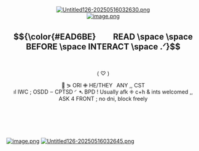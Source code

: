 ‎ <p align="center">
[![Untitled126-20250516032630.png](https://i.postimg.cc/fbMJFYpT/Untitled126-20250516032630.png)](https://postimg.cc/NKPs22QW)</br>
[![image.png](https://i.postimg.cc/hvxxLh1m/image.png)](https://postimg.cc/y31kB156)
<h2 align="center"> $${\color{#EAD6BE}  　 READ \space \space BEFORE \space INTERACT \space .ᐟ}$$ </h2>
‎
‎ <p align="center">
( ♡ )

 <p align="center">
🍗 ⪖ ORI ✙ HE/THEY⠀ANY ,, CST </br>
ıl IWC ; OSDD ⏖ CPTSD ◜➴ BPD ! 
Usually afk ◈ c+h & ints welcomed ,, </br>
ASK 4 FRONT ; no dni, block freely </br> </br>‎ 
 <p align="center">

‎ <p align="center">
<h2 align="center">  </h2>

[![image.png](https://i.postimg.cc/hvxxLh1m/image.png)](https://postimg.cc/y31kB156)
[![Untitled126-20250516032645.png](https://i.postimg.cc/yN0yhh91/Untitled126-20250516032645.png)](https://postimg.cc/p9XjRFq4)
<p align="center"></p>

